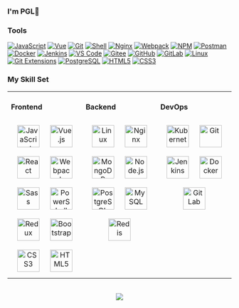 <!-- <link rel="stylesheet" type="text/css" href="./beautiful.css"> -->

###  I'm PGL👋

### Tools

  [![JavaScript](https://img.shields.io/badge/JavaScript-000000?logo=JavaScript&logoColor=FFCA28)](https://www.guxiaobiao.top/)
  [![Vue](https://img.shields.io/badge/Vue.js-35495E?logo=vue.js&logoColor=4FC08D)](https://www.guxiaobiao.top/)
  [![Git](https://img.shields.io/badge/-Git-000000?logo=git&logoColor=FF7043)](https://www.guxiaobiao.top/)
  [![Shell](https://img.shields.io/badge/-Shell-4EC422?logo=Shell&logoColor=FF7043)](https://www.guxiaobiao.top/)
  [![Nginx](https://img.shields.io/badge/-Nginx-F6C915?logo=nginx&logoColor=029137)](https://www.guxiaobiao.top/)
  [![Webpack](https://img.shields.io/badge/-webpack-2B3A42?logo=webpack&logoColor=75AFCC)](https://www.guxiaobiao.top/)
  [![NPM](https://img.shields.io/badge/-NPM-2875E3?logo=npm&logoColor=029137)](https://www.guxiaobiao.top/)
  [![Postman](https://img.shields.io/badge/-Postman-7A1FA2?logo=postman&logoColor=FC8019)](https://www.guxiaobiao.top/)
  [![Docker](https://img.shields.io/badge/docker-20232A?logo=docker&logoColor=61DAFB)](https://www.guxiaobiao.top/)
  [![Jenkins](https://img.shields.io/badge/-Jenkins-F6C915?logo=jenkins&logoColor=F16061)](https://www.guxiaobiao.top/)
  [![VS Code](https://img.shields.io/badge/-VS%20Code-007ACC?style=plastic&logo=visual-studio-code)](https://www.guxiaobiao.top/)
  [![Gitee](https://img.shields.io/badge/-Gitee-A80025?logo=gitee&logoColor=F16061)](https://www.guxiaobiao.top/)
  [![GitHub](https://img.shields.io/badge/-GitHub-181717?style=plastic&logo=github)](https://www.guxiaobiao.top/)
  [![GitLab](https://img.shields.io/badge/-GitLab-FCA121?style=plastic&logo=gitlab)](https://www.guxiaobiao.top/)
  [![Linux](https://img.shields.io/badge/-Linux-F16061?logo=linux&logoColor=000)](https://www.guxiaobiao.top/)
  [![Git Extensions](https://img.shields.io/badge/-Git%20Extensions-green?logo=git%20extensions&logoColor=DE3929)](https://www.guxiaobiao.top/)
  [![PostgreSQL](https://img.shields.io/badge/-PostgreSQL-336791?style=plastic&logo=postgresql)](https://www.guxiaobiao.top/)
  [![HTML5](https://img.shields.io/badge/-HTML5-E34F26?style=plastic&logo=html5&logoColor=white)](https://www.guxiaobiao.top/)
  [![CSS3](https://img.shields.io/badge/-CSS3-1572B6?style=plastic&logo=css3)](https://www.guxiaobiao.top/)

### My Skill Set
<table><tr><td valign="top" width="33%">


#### Frontend
<div align="center">
<img style="margin: 10px" src="https://profilinator.rishav.dev/skills-assets/javascript-original.svg" alt="JavaScript" height="50" />
<img style="margin: 10px" src="https://profilinator.rishav.dev/skills-assets/vuejs-original-wordmark.svg" alt="Vue.js" height="50" />
<img style="margin: 10px" src="https://profilinator.rishav.dev/skills-assets/react-original-wordmark.svg" alt="React" height="50" />
<img style="margin: 10px" src="https://profilinator.rishav.dev/skills-assets/webpack-original.svg" alt="Webpack" height="50" />
<img style="margin: 10px" src="https://profilinator.rishav.dev/skills-assets/sass-original.svg" alt="Sass" height="50" />
<img style="margin: 10px" src="https://profilinator.rishav.dev/skills-assets/powershell.png" alt="PowerShell" height="50" />
<img style="margin: 10px" src="https://profilinator.rishav.dev/skills-assets/redux-original.svg" alt="Redux" height="50" />
<img style="margin: 10px" src="https://profilinator.rishav.dev/skills-assets/bootstrap-plain.svg" alt="Bootstrap" height="50" />
<img style="margin: 10px" src="https://profilinator.rishav.dev/skills-assets/css3-original-wordmark.svg" alt="CSS3" height="50" />
<img style="margin: 10px" src="https://profilinator.rishav.dev/skills-assets/html5-original-wordmark.svg" alt="HTML5" height="50" />
</div>

</td>
<td valign="top" width="33%">

#### Backend
<div align="center">
<img style="margin: 10px" src="https://profilinator.rishav.dev/skills-assets/linux-original.svg" alt="Linux" height="50" />
<img style="margin: 10px" src="https://profilinator.rishav.dev/skills-assets/nginx-original.svg" alt="Nginx" height="50" />
<img style="margin: 10px" src="https://profilinator.rishav.dev/skills-assets/mongodb-original-wordmark.svg" alt="MongoDB" height="50" />
<img style="margin: 10px" src="https://profilinator.rishav.dev/skills-assets/nodejs-original-wordmark.svg" alt="Node.js" height="50" />
<img style="margin: 10px" src="https://profilinator.rishav.dev/skills-assets/postgresql-original-wordmark.svg" alt="PostgreSQL" height="50" />
<img style="margin: 10px" src="https://profilinator.rishav.dev/skills-assets/mysql-original-wordmark.svg" alt="MySQL" height="50" />
<img style="margin: 10px" src="https://profilinator.rishav.dev/skills-assets/redis-original-wordmark.svg" alt="Redis" height="50" />
</div>

</td>
<td valign="top" width="33%">

#### DevOps
<div align="center">
<img style="margin: 10px" src="https://profilinator.rishav.dev/skills-assets/kubernetes-icon.svg" alt="Kubernetes" height="50" />
<img style="margin: 10px" src="https://profilinator.rishav.dev/skills-assets/git-scm-icon.svg" alt="Git" height="50" />
<img style="margin: 10px" src="https://profilinator.rishav.dev/skills-assets/jenkins-icon.svg" alt="Jenkins" height="50" />
<img style="margin: 10px" src="https://profilinator.rishav.dev/skills-assets/docker-original-wordmark.svg" alt="Docker" height="50" />
<img style="margin: 10px" src="https://profilinator.rishav.dev/skills-assets/gitlab.svg" alt="GitLab" height="50" />
</div>
</td>
</tr>
</table>

<br/>
<div align="center">
  <a href="https://raw.githubusercontent.com/all-smile/nav/master/static/images/buymeacoffee.jpg" target="_blank" style="display: inline-block;">
    <img
        src="https://img.shields.io/badge/Donate-Buy%20Me%20A%20Coffee-orange.svg?style=flat-square"
        align="center"
    />
  </a>
</div>

